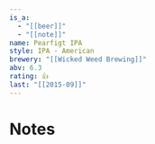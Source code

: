 ```yaml
---
is_a:
  - "[[beer]]"
  - "[[note]]"
name: Pearfigt IPA
style: IPA - American
brewery: "[[Wicked Weed Brewing]]"
abv: 6.3
rating: 👍
last: "[[2015-09]]"
---
```

# Notes

